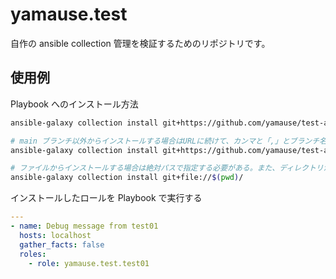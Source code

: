 # yamause.test

自作の ansible collection 管理を検証するためのリポジトリです。

## 使用例

Playbook へのインストール方法

```bash
ansible-galaxy collection install git+https://github.com/yamause/test-ansible-collection.git

# main ブランチ以外からインストールする場合はURLに続けて、カンマと「,」とブランチ名を入力
ansible-galaxy collection install git+https://github.com/yamause/test-ansible-collection.git,branchA

# ファイルからインストールする場合は絶対パスで指定する必要がある。また、ディレクトリがGitで管理されていなければならない。
ansible-galaxy collection install git+file://$(pwd)/
```

インストールしたロールを Playbook で実行する

```yaml
---
- name: Debug message from test01
  hosts: localhost
  gather_facts: false
  roles:
    - role: yamause.test.test01
```
